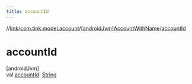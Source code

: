 ```yaml
---
title: accountId
---
```

//[link](../../../index.html)/[com.tink.model.account](../index.html)/[[androidJvm]AccountWithName](index.html)/[accountId](account-id.html)



# accountId



[androidJvm]\
val [accountId](account-id.html): [String](https://kotlinlang.org/api/latest/jvm/stdlib/kotlin/-string/index.html)




